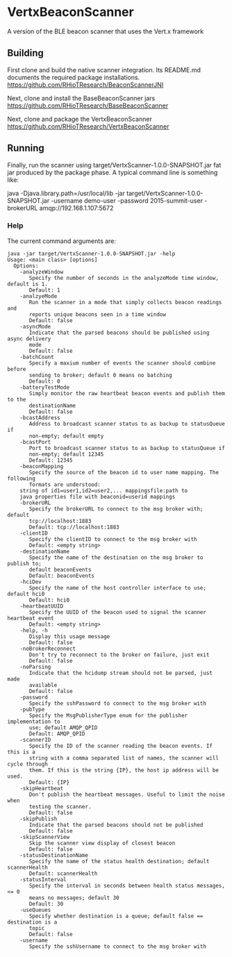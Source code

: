 # VertxBeaconScanner
A version of the BLE beacon scanner that uses the Vert.x framework

## Building
First clone and build the native scanner integration. Its README.md documents the required package installations.
https://github.com/RHioTResearch/BeaconScannerJNI

Next, clone and install the BaseBeaconScanner jars
https://github.com/RHioTResearch/BaseBeaconScanner

Next, clone and package the VertxBeaconScanner
https://github.com/RHioTResearch/VertxBeaconScanner

## Running
Finally, run the scanner using target/VertxScanner-1.0.0-SNAPSHOT.jar fat jar produced by the package phase. A typical command
line is something like:

java -Djava.library.path=/usr/local/lib -jar target/VertxScanner-1.0.0-SNAPSHOT.jar -username demo-user -password 2015-summit-user -brokerURL amqp://192.168.1.107:5672

### Help
The current command arguments are:

	java -jar target/VertxScanner-1.0.0-SNAPSHOT.jar -help
	Usage: <main class> [options]
	  Options:
	    -analyzeWindow
	       Specify the number of seconds in the analyzeMode time window, default is 1.
	       Default: 1
	    -analzyeMode
	       Run the scanner in a mode that simply collects beacon readings and
	       reports unique beacons seen in a time window
	       Default: false
	    -asyncMode
	       Indicate that the parsed beacons should be published using async delivery
	       mode
	       Default: false
	    -batchCount
	       Specify a maxium number of events the scanner should combine before
	       sending to broker; default 0 means no batching
	       Default: 0
	    -batteryTestMode
	       Simply monitor the raw heartbeat beacon events and publish them to the
	       destinationName
	       Default: false
	    -bcastAddress
	       Address to broadcast scanner status to as backup to statusQueue if
	       non-empty; default empty
	    -bcastPort
	       Port to broadcast scanner status to as backup to statusQueue if
	       non-empty; default 12345
	       Default: 12345
	    -beaconMapping
	       Specify the source of the beacon id to user name mapping. The following
	       formats are understood:
		string of id1=user1,id2=user2,... mappingsfile:path to
		java properties file with beaconid=userid mappings
	    -brokerURL
	       Specify the brokerURL to connect to the msg broker with; default
	       tcp://localhost:1883
	       Default: tcp://localhost:1883
	    -clientID
	       Specify the clientID to connect to the msg broker with
	       Default: <empty string>
	    -destinationName
	       Specify the name of the destination on the msg broker to publish to;
	       default beaconEvents
	       Default: beaconEvents
	    -hciDev
	       Specify the name of the host controller interface to use; default hci0
	       Default: hci0
	    -heartbeatUUID
	       Specify the UUID of the beacon used to signal the scanner heartbeat event
	       Default: <empty string>
	    -help, -h
	       Display this usage message
	       Default: false
	    -noBrokerReconnect
	       Don't try to reconnect to the broker on failure, just exit
	       Default: false
	    -noParsing
	       Indicate that the hcidump stream should not be parsed, just made
	       available
	       Default: false
	    -password
	       Specify the sshPassword to connect to the msg broker with
	    -pubType
	       Specify the MsgPublisherType enum for the publisher implementation to
	       use; default AMQP_QPID
	       Default: AMQP_QPID
	    -scannerID
	       Specify the ID of the scanner reading the beacon events. If this is a
	       string with a comma separated list of names, the scanner will cycle through
	       them. If this is the string {IP}, the host ip address will be used.
	       Default: {IP}
	    -skipHeartbeat
	       Don't publish the heartbeat messages. Useful to limit the noise when
	       testing the scanner.
	       Default: false
	    -skipPublish
	       Indicate that the parsed beacons should not be published
	       Default: false
	    -skipScannerView
	       Skip the scanner view display of closest beacon
	       Default: false
	    -statusDestinationName
	       Specify the name of the status health destination; default scannerHealth
	       Default: scannerHealth
	    -statusInterval
	       Specify the interval in seconds between health status messages, <= 0
	       means no messages; default 30
	       Default: 30
	    -useQueues
	       Specify whether destination is a queue; default false == destination is a
	       topic
	       Default: false
	    -username
	       Specify the sshUsername to connect to the msg broker with